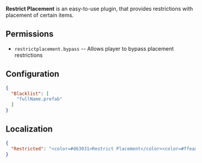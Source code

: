 **Restrict Placement** is an easy-to-use plugin, that provides restrictions with placement of certain items.

## Permissions

- `restrictplacement.bypass` -- Allows player to bypass placement restrictions

## Configuration

```json
{
  "Blacklist": [
    "fullName.prefab"
  ]
}
```

## Localization

```json
{
  "Restricted": "<color=#d63031>Restrict Placement</color><color=#ffeaa7>: You're not allowed to place this item.</color>"
}
```
